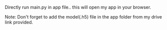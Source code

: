 Directly run main.py in app file.. this will open my app in your browser.

Note: Don't forget to add the model(.h5) file in the app folder from my drive link provided.
